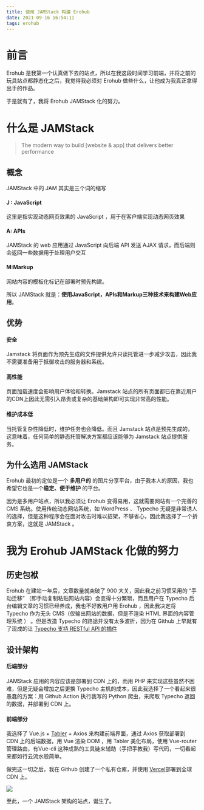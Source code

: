 ```yaml
---
title: 使用 JAMStack 构建 Erohub
date: 2021-09-16 16:54:11
tags: erohub
---
```


# 前言 #

Erohub 是我第一个认真做下去的站点，所以在我这段时间学习前端，并将之前的玩具站点都静态化之后，我觉得我必须对 Erohub 做些什么，让他成为我真正拿得出手的作品。

于是就有了，我将 Erohub  JAMStack 化的努力。

<!--more-->


# 什么是 JAMStack #

> The modern way to build [website & app] that delivers better performance

## 概念 ##

JAMStack 中的 JAM 其实是三个词的缩写

#### J : JavaScript ####

这里是指实现动态网页效果的 JavaScript ，用于在客户端实现动态网页效果

#### A: APIs

JAMStack 的 web 应用通过  JavaScript 向后端 API 发送 AJAX 请求，而后端则会返回一些数据用于处理用户交互

#### M:Markup

网站内容的模板化标记在部署时预先构建。

所以 JAMStack 就是：**使用JavaScript，APIs和Markup三种技术来构建Web应用**。

## 优势 ##

#### 安全

Jamstack 将页面作为预先生成的文件提供允许只读托管进一步减少攻击，因此我不需要准备用于抵御攻击的服务器和系统。

#### 高性能

页面加载速度会影响用户体验和转换。Jamstack 站点的所有页面都已在靠近用户的CDN上因此无需引入昂贵或复杂的基础架构即可实现非常高的性能。

#### 维护成本低 ####

当托管复杂性降低时，维护任务也会降低。而且 Jamstack 站点是预先生成的，这意味着，任何简单的静态托管解决方案都应该能够为 Jamstack 站点提供服务。

## 为什么选用 JAMStack ##

Erohub 最初的定位是一个 **多用户的** 的图片分享平台，由于我本人的原因，我也希望它也是一个**稳定、便于维护** 的平台。

因为是多用户站点，所以我必须让 Erohub 变得易用，这就需要网站有一个完善的 CMS 系统。使用传统动态网站系统，如 WordPress 、 Typecho 无疑是非常诱人的选择，但是这种程序会在面对攻击时难以招架，不够省心，因此我选择了一个折衷方案，这就是  JAMStack 。

# 我为 Erohub JAMStack 化做的努力

## 历史包袱

Erohub 在建站一年后，文章数量就突破了 900 大关，因此我之前习惯采用的 “手动迁移” （即手动复制粘贴网站内容）会变得十分繁琐，而且用户在 Typecho 后台编辑文章的习惯已经养成，我也不好教用户用 Erohub ，因此我决定将 Typecho 作为无头 CMS（仅输出网站的数据，但是不渲染 HTML 界面的内容管理系统 ） 。但是改造 Typecho 的路途并没有太多波折，因为在 Github 上早就有了现成的让 [Typecho 支持 RESTful API 的插件](https://github.com/szj1006/typecho-api)

## 设计架构

#### 后端部分

JAMStack 应用的内容应该是部署到 CDN 上的，而用 PHP 来实现这些虽然不困难，但是无疑会增加之后更换 Typecho 主机的成本，因此我选择了一个看起来很愚蠢的方案：用 Github Action 执行我写的 Python 爬虫，来爬取 Typecho 返回的数据，并部署到 CDN 上。

#### 前端部分

我选择了 Vue.js + [Tabler](https://tabler.io/) + Axios 来构建前端界面，通过 Axios 获取部署到 CDN 上的后端数据，用 Vue 渲染 DOM ，用 Tabler 美化布局，使用 Vue-router 管理路由，有Vue-cli 这种成熟的工具链来辅助（手把手教我）写代码，一切看起来都如行云流水般简单。

做完这一切之后，我在 Github 创建了一个私有仓库，并使用 [Vercel](https://vercel.com/)部署到全球 CDN 上。

![](https://cdn.jsdelivr.net/gh/AkaraChen/GalgamePic/20210916183950.png)

至此，一个 JAMStack 架构的站点，诞生了。
